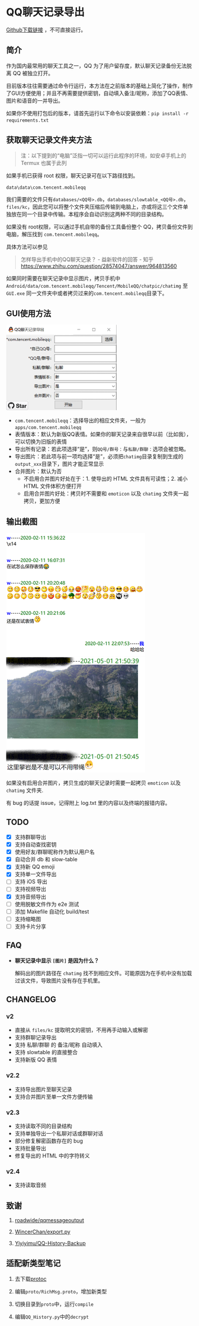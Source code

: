 
# QQ聊天记录导出

[Github下载链接](https://github.com/Young-Lord/QQ-History-Backup/releases) ，不可直接运行。

## 简介

作为国内最常用的聊天工具之一，QQ 为了用户留存度，默认聊天记录备份无法脱离 QQ 被独立打开。

目前版本往往需要通过命令行运行，本方法在之前版本的基础上简化了操作，制作了GUI方便使用；并且不再需要提供密钥，自动填入备注/昵称，添加了QQ表情、图片和语音的一并导出。

如果你不使用打包后的版本，请首先运行以下命令以安装依赖：`pip install -r requirements.txt`

## 获取聊天记录文件夹方法

> 注：以下提到的“电脑”泛指一切可以运行此程序的环境，如安卓手机上的 Termux 也属于此列

如果手机已获得 root 权限，聊天记录可在以下路径找到。

```
data\data\com.tencent.mobileqq
```

我们需要的文件只有`databases/<QQ号>.db`，`databases/slowtable_<QQ号>.db`，`files/kc`，因此您可以将整个文件夹压缩后传输到电脑上，亦或将这三个文件单独放在同一个目录中传输。本程序会自动识别这两种不同的目录结构。

如果没有 root权限，可以通过手机自带的备份工具备份整个 QQ，拷贝备份文件到电脑，解压找到 `com.tencent.mobileqq`。

具体方法可以参见

> 怎样导出手机中的QQ聊天记录？ - 益新软件的回答 - 知乎
> <https://www.zhihu.com/question/28574047/answer/964813560>

如果同时需要在聊天记录中显示图片，拷贝手机中 `Android/data/com.tencent.mobileqq/Tencent/MobileQQ/chatpic/chatimg` 至 `GUI.exe` 同一文件夹中或者拷贝过来的`com.tencent.mobileqq`目录下。

## GUI使用方法

![GUI_image](./img/GUI.png)

- `com.tencent.mobileqq`：选择导出的相应文件夹，一般为`apps/com.tencent.mobileqq`
- 表情版本：默认为新版QQ表情。如果你的聊天记录来自很早以前（比如我），可以切换为旧版的表情
- 导出所有记录：若此项选择“是”，则`QQ号/群号：`与`私聊/群聊：`选项会被忽略。
- 导出图片：若此项与前一项均选择“是”，必须把`chatimg`目录复制到生成的`output_xxx`目录下，图片才能正常显示
- 合并图片：默认为否
  - 不启用合并图片好处在于：1. 使导出的 HTML 文件具有可读性；2. 减小 HTML 文件体积方便打开
  - 启用合并图片好处：拷贝时不需要和 `emoticon` 以及 `chatimg` 文件夹一起拷贝，更加方便

## 输出截图

![screenshot](./img/layout.png)
![screenshot](./img/images.png)

如果没有启用合并图片，拷贝生成的聊天记录时需要一起拷贝 `emoticon` 以及 `chatimg` 文件夹.

有 bug 的话提 issue，记得附上 log.txt 里的内容以及终端的报错内容。

## TODO

- [x] 支持群聊导出
- [x] 支持自动查找密钥
- [x] 使用好友/群聊昵称作为默认用户名
- [x] 自动合并 db 和 slow-table
- [x] 支持新 QQ emoji
- [x] 支持单一文件导出
- [ ] 支持 iOS 导出
- [ ] 支持视频导出
- [x] 支持音频导出
- [ ] 使用脱敏文件作为 e2e 测试
- [ ] 添加 Makefile 自动化 build/test
- [ ] 支持缩略图
- [ ] 支持卡片分享

## FAQ

- **聊天记录中显示 `[图片]` 是因为什么？**

   解码出的图片路径在 `chatimg` 找不到相应文件。可能原因为在手机中没有加载过该文件，导致图片没有存在手机里。

## CHANGELOG

### v2

- 直接从 `files/kc` 提取明文的密钥，不用再手动输入或解密
- 支持群聊记录导出
- 支持 私聊/群聊 的 备注/昵称 自动填入
- 支持 slowtable 的直接整合
- 支持新版 QQ 表情

### v2.2

- 支持导出图片至聊天记录
- 支持合并图片至单一文件方便传输

### v2.3

- 支持读取不同的目录结构
- 支持单独导出一个私聊对话或群聊对话
- 部分修复解密函数存在的 bug
- 支持批量导出
- 修复导出的 HTML 中的字符转义

### v2.4

- 支持读取音频

## 致谢

1. [roadwide/qqmessageoutput](https://github.com/roadwide/qqmessageoutput)

2. [WincerChan/export.py](https://gist.github.com/WincerChan/362331456a6e0417c5aa1cf3ff7be2b7)

3. [Yiyiyimu/QQ-History-Backup](https://github.com/Yiyiyimu/QQ-History-Backup)

## 适配新类型笔记

1. 去下载[protoc](https://github.com/protocolbuffers/protobuf/releases)

2. 编辑`proto/RichMsg.proto`，增加新类型

3. 切换目录到`proto`中，运行`compile`

4. 编辑`QQ_History.py`中的`decrypt`
